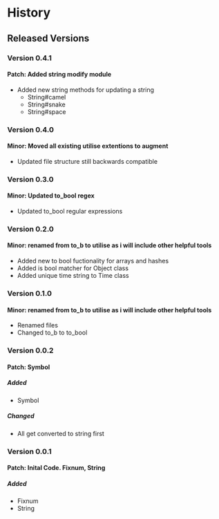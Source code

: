 # History
## Released Versions
### Version 0.4.1
#### Patch: Added string modify module
 * Added new string methods for updating a string
   - String#camel
   - String#snake
   - String#space

### Version 0.4.0
#### Minor: Moved all existing utilise extentions to augment
 * Updated file structure still backwards compatible

### Version 0.3.0
#### Minor: Updated to_bool regex
 * Updated to_bool regular expressions

### Version 0.2.0
#### Minor: renamed from to_b to utilise as i will include other helpful tools
 * Added new to bool fuctionality for arrays and hashes
 * Added is bool matcher for Object class
 * Added unique time string to Time class

### Version 0.1.0
#### Minor: renamed from to_b to utilise as i will include other helpful tools
 * Renamed files
 * Changed to_b to to_bool

### Version 0.0.2
#### Patch: Symbol
##### Added
 * Symbol

##### Changed
 * All get converted to string first

### Version 0.0.1
#### Patch: Inital Code. Fixnum, String
##### Added
 * Fixnum
 * String
